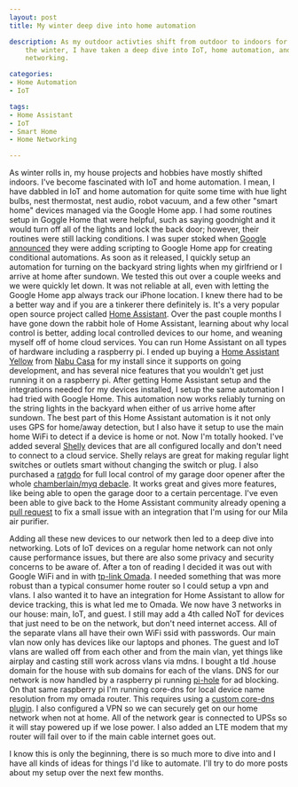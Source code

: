 ```yaml
---
layout: post
title: My winter deep dive into home automation

description: As my outdoor activties shift from outdoor to indoors for
    the winter, I have taken a deep dive into IoT, home automation, and
    networking.

categories:
- Home Automation
- IoT

tags:
- Home Assistant
- IoT
- Smart Home
- Home Networking

---
```

As winter rolls in, my house projects and hobbies have mostly
shifted indoors. I've become fascinated with IoT and home automation.
I mean, I have dabbled in IoT and home automation for
quite some time with hue light bulbs, nest thermostat, nest audio,
robot vacuum, and a few other "smart home" devices managed via the Google
Home app. I had some routines setup in Goggle Home that were helpful, such as saying
goodnight and it would turn off all of the lights and lock the back door;
however, their routines were still lacking conditions. I was super stoked when [Google
announced] they were adding scripting to Google Home app for
creating conditional automations. As soon as it released, I quickly setup an
automation for turning on the backyard string lights when my girlfriend or I
arrive at home after sundown. We tested this out over a couple weeks
and we were quickly let down. It was not reliable at all, even with letting the
Google Home app always track our iPhone location. I knew there had to be
a better way and if you are a tinkerer there definitely is. It's a very
popular open source project called [Home Assistant]. Over the past couple
months I have gone down the rabbit hole of Home Assistant, learning about
why local control is better, adding local controlled devices to our home, and
weaning myself off of home cloud services. You can run Home Assistant on all
types of hardware including a raspberry pi. I ended up buying a
[Home Assistant Yellow] from [Nabu Casa] for my install since it supports on
going development, and has several nice features that you wouldn't get
just running it on a raspberry pi. After getting Home Assistant setup and the
integrations needed for my devices installed, I setup the same automation I
had tried with Google Home. This automation now works reliably turning on the
string lights in the backyard when either of us arrive home after sundown.
The best part of this Home Assistant automation is it not only uses GPS for
home/away detection, but I also have it setup to use the main home WiFi to
detect if a device is home or not. Now I'm totally hooked.
I've added several [Shelly] devices that are all configured locally and don't
need to connect to a cloud service. Shelly relays are great for making
regular light switches or outlets smart without changing the switch or
plug. I also purchased a [ratgdo] for full local control of my garage door opener
after the whole [chamberlain/myq debacle]. It works great and gives more
features, like being able to open the garage door to a certain
percentage.
I've even been able to give back to the Home Assistant community already
opening a [pull request] to fix a small issue with an integration that I'm
using for our Mila air purifier.

Adding all these new devices to our network then led to a deep dive into networking.
Lots of IoT devices on a regular home network can not only cause performance issues,
but there are also some privacy and security concerns to be aware of. After a ton of
reading I decided it was out with Google WiFi and in with [tp-link Omada].
I needed something that was more robust than a typical consumer home
router so I could setup a vpn and vlans. I also wanted it to have an
integration for Home Assistant to allow for device tracking, this is what led me to Omada.
We now have 3 networks in our house: main, IoT, and guest. I
still may add a 4th called NoT for devices that just need to be on the
network, but don't need internet access. All of the separate vlans all
have their own WiFi ssid with passwords. Our main vlan
now only has devices like our laptops and phones. The guest and IoT vlans are
walled off from each other and from the main vlan, yet things like airplay and
casting still work across vlans via mdns.
I bought a tld .house domain for the house with sub domains for each of the vlans.
DNS for our network is now handled by a raspberry pi running [pi-hole] for ad blocking.
On that same raspberry pi I'm running core-dns for local device name
resolution from my omada router. This requires using a [custom core-dns plugin].
I also configured a VPN so we can securely get on our home network when not at
home. All of the network gear is connected to UPSs so it will stay
powered up if we lose power. I also added an LTE modem that my router will fail over to if the
main cable internet goes out.

I know this is only the beginning, there is so much more to dive into
and I have all kinds of ideas for things I'd like to automate. I'll try
to do more posts about my setup over the next few months.


[Shelly]: https://www.shelly.com/en-us/products/shop/shelly-plus-1-ul
[Google announced]: https://www.googlenestcommunity.com/t5/Blog/Create-powerful-automations-with-our-new-script-editor-now-available-in/ba-p/433461
[Home Assistant]: https://www.home-assistant.io/
[Home Assistant Yellow]: https://www.home-assistant.io/installation/#extend-with-home-assistant-yellow
[Nabu Casa]: https://www.nabucasa.com/
[tp-link Omada]: https://www.tp-link.com/us/omada-sdn/
[custom core-dns plugin]: https://github.com/dougbw/coredns_omada
[pi-hole]: https://pi-hole.net/
[chamberlain/myq debacle]: https://9to5mac.com/2023/11/08/chamberlain-myq-blocks-homebridge/
[ratgdo]: https://paulwieland.github.io/ratgdo/
[pull request]: https://github.com/sanghviharshit/ha-mila/pull/32
